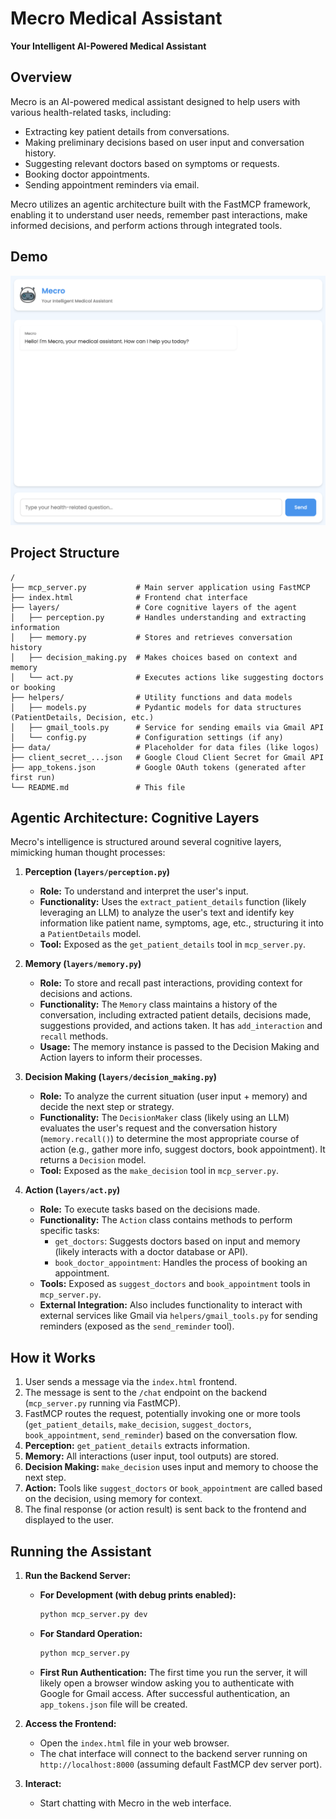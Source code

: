 # Mecro Medical Assistant

**Your Intelligent AI-Powered Medical Assistant**

## Overview

Mecro is an AI-powered medical assistant designed to help users with various health-related tasks, including:

*   Extracting key patient details from conversations.
*   Making preliminary decisions based on user input and conversation history.
*   Suggesting relevant doctors based on symptoms or requests.
*   Booking doctor appointments.
*   Sending appointment reminders via email.

Mecro utilizes an agentic architecture built with the FastMCP framework, enabling it to understand user needs, remember past interactions, make informed decisions, and perform actions through integrated tools.

## Demo 

[![Watch how Mecro works](static/image.png)](https://www.youtube.com/watch?v=OPs7lq_Skec)

## Project Structure

```
/
├── mcp_server.py           # Main server application using FastMCP
├── index.html              # Frontend chat interface
├── layers/                 # Core cognitive layers of the agent
│   ├── perception.py       # Handles understanding and extracting information
│   ├── memory.py           # Stores and retrieves conversation history
│   ├── decision_making.py  # Makes choices based on context and memory
│   └── act.py              # Executes actions like suggesting doctors or booking
├── helpers/                # Utility functions and data models
│   ├── models.py           # Pydantic models for data structures (PatientDetails, Decision, etc.)
│   ├── gmail_tools.py      # Service for sending emails via Gmail API
│   └── config.py           # Configuration settings (if any)
├── data/                   # Placeholder for data files (like logos)
├── client_secret_...json   # Google Cloud Client Secret for Gmail API
├── app_tokens.json         # Google OAuth tokens (generated after first run)
└── README.md               # This file
```

## Agentic Architecture: Cognitive Layers

Mecro's intelligence is structured around several cognitive layers, mimicking human thought processes:

1.  **Perception (`layers/perception.py`)**
    *   **Role:** To understand and interpret the user's input.
    *   **Functionality:** Uses the `extract_patient_details` function (likely leveraging an LLM) to analyze the user's text and identify key information like patient name, symptoms, age, etc., structuring it into a `PatientDetails` model.
    *   **Tool:** Exposed as the `get_patient_details` tool in `mcp_server.py`.

2.  **Memory (`layers/memory.py`)**
    *   **Role:** To store and recall past interactions, providing context for decisions and actions.
    *   **Functionality:** The `Memory` class maintains a history of the conversation, including extracted patient details, decisions made, suggestions provided, and actions taken. It has `add_interaction` and `recall` methods.
    *   **Usage:** The memory instance is passed to the Decision Making and Action layers to inform their processes.

3.  **Decision Making (`layers/decision_making.py`)**
    *   **Role:** To analyze the current situation (user input + memory) and decide the next step or strategy.
    *   **Functionality:** The `DecisionMaker` class (likely using an LLM) evaluates the user's request and the conversation history (`memory.recall()`) to determine the most appropriate course of action (e.g., gather more info, suggest doctors, book appointment). It returns a `Decision` model.
    *   **Tool:** Exposed as the `make_decision` tool in `mcp_server.py`.

4.  **Action (`layers/act.py`)**
    *   **Role:** To execute tasks based on the decisions made.
    *   **Functionality:** The `Action` class contains methods to perform specific tasks:
        *   `get_doctors`: Suggests doctors based on input and memory (likely interacts with a doctor database or API).
        *   `book_doctor_appointment`: Handles the process of booking an appointment.
    *   **Tools:** Exposed as `suggest_doctors` and `book_appointment` tools in `mcp_server.py`.
    *   **External Integration:** Also includes functionality to interact with external services like Gmail via `helpers/gmail_tools.py` for sending reminders (exposed as the `send_reminder` tool).

## How it Works

1.  User sends a message via the `index.html` frontend.
2.  The message is sent to the `/chat` endpoint on the backend (`mcp_server.py` running via FastMCP).
3.  FastMCP routes the request, potentially invoking one or more tools (`get_patient_details`, `make_decision`, `suggest_doctors`, `book_appointment`, `send_reminder`) based on the conversation flow.
4.  **Perception:** `get_patient_details` extracts information.
5.  **Memory:** All interactions (user input, tool outputs) are stored.
6.  **Decision Making:** `make_decision` uses input and memory to choose the next step.
7.  **Action:** Tools like `suggest_doctors` or `book_appointment` are called based on the decision, using memory for context.
8.  The final response (or action result) is sent back to the frontend and displayed to the user.

## Running the Assistant

1.  **Run the Backend Server:**
    *   **For Development (with debug prints enabled):**
        ```bash
        python mcp_server.py dev
        ```
    *   **For Standard Operation:**
        ```bash
        python mcp_server.py
        ```
    *   **First Run Authentication:** The first time you run the server, it will likely open a browser window asking you to authenticate with Google for Gmail access. After successful authentication, an `app_tokens.json` file will be created.

2.  **Access the Frontend:**
    *   Open the `index.html` file in your web browser.
    *   The chat interface will connect to the backend server running on `http://localhost:8000` (assuming default FastMCP dev server port).

3.  **Interact:**
    *   Start chatting with Mecro in the web interface.
